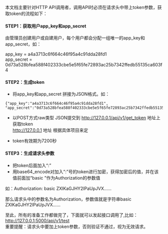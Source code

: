 本文档主要针对HTTP API调用者，调用API时必须在请求头中带上token参数，获取token的流程如下：

#### STEP1：获取用户app_key和app_secret

由管理员创建用户或自建用户，每个用户都会分配一组唯一的app_key和app_secret，如：

app_key = a4a3713c6f664c46f95a4c91dda28fd1   
app_secret = 0d73a528bfea588f402333cbe5e5f65fe72893ac25b7342ffedb55135ca603f4

#### STEP2：生成token

* 将app_key和app_secret 拼接为JSON格式。如：  
```
{"app_key":"a4a3713c6f664c46f95a4c91dda28fd1", "app_secret":"0d73a528bfea588f402333cbe5e5f65fe72893ac25b7342ffedb55135ca603f4"}
```
* 以POST方式raw类型 JSON提交到 http://127.0.0.1/api/v1/get_token 地址上获取token  
http://127.0.0.1 地址 根据具体项目来定

* token有效期为7200秒

#### STEP3：生成请求头参数

+ 把token后面加入“:”
+ 用base64_encode对加入“:”号的token进行加密，获得加密后的值，并在该值前面加“basic ”作为Authorization的参数值

如：Authorization: basic ZXlKaGJHY2lPaUpJVX……

那么请求头中的参数名为Authorization，参数值就是字符串basic ZXlKaGJHY2lPaUpJVX……

至此，所有的准备工作都做完了，下面就可以发起接口调用了,比如：  
http://127.0.0.1:5000/api/v1/test  
重要提醒：请求头中要加上token参数，否则验证不通过，视为无效请求。